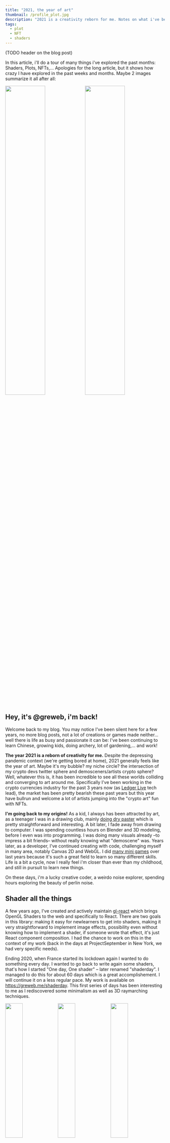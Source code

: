 ```yaml
---
title: "2021, the year of art"
thumbnail: /profile_plot.jpg
description: "2021 is a creativity reborn for me. Notes on what i've been doing the past months. Shaders, plots, NFTs,..."
tags:
  - plot
  - NFT
  - shaders
---
```


(TODO header on the blog post)

In this article, i'll do a tour of many things i've explored the past months: Shaders, Plots, NFTs,... Apologies for the long article, but it shows how crazy I have explored in the past weeks and months. Maybe 2 images summarize it all after all:

<img width="50%" src="/profile_laserblue.gif" /><img width="50%" src="/profile_plot.jpg" />

## Hey, it's @greweb, i'm back!

Welcome back to my blog. You may notice I've been silent here for a few years, no more blog posts, not a lot of creations or games made neither... well there is life as busy and passionate it can be: I've been continuing to learn Chinese, growing kids, doing archery, lot of gardening,... and work!

**The year 2021 is a reborn of creativity for me.** Despite the depressing pandemic context (we're getting bored at home), 2021 generally feels like the year of art. Maybe it's my bubble? my niche circle? the intersection of my crypto devs twitter sphere and demosceners/artists crypto sphere? Well, whatever this is, it has been incredible to see all these worlds colliding and converging to art around me. Specifically I've been working in the crypto currencies industry for the past 3 years now (as [Ledger Live](https://www.ledger.com/) tech lead), the market has been pretty bearish these past years but this year have bullrun and welcome a lot of artists jumping into the "crypto art" fun with NFTs.

**I'm going back to my origins!** As a kid, I always has been attracted by art, as a teenager I was in a drawing club, mainly [doing dry paster](https://twitter.com/greweb/status/1368570431029063684) which is pretty straightforward and interesting. A bit later, I fade away from drawing to computer. I was spending countless hours on Blender and 3D modeling, before I even was into programming. I was doing many visuals already –to impress a bit friends– without really knowing what "demoscene" was. Years later, as a developer, I've continued creating with code, challenging myself in many area, notably Canvas 2D and WebGL. I did [many mini games](https://greweb.itch.io/) over last years because it's such a great field to learn so many different skills. Life is a bit a cycle, now I really feel i'm closer than ever than my childhood, and still in pursuit to learn new things.

On these days, i'm a lucky creative coder, a weirdo noise explorer, spending hours exploring the beauty of perlin noise.

## Shader all the things

A few years ago, I've created and actively maintain [gl-react](https://gl-react-cookbook.surge.sh/) which brings OpenGL Shaders to the web and specifically to React. There are two goals in this library: making it easy for newlearners to get into shaders, making it very straightforward to implement image effects, possibility even without knowing how to implement a shader, if someone wrote that effect, it's just React component composition. I had the chance to work on this in the context of my work (back in the days at ProjectSeptember in New York, we had very specific needs).

Ending 2020, when France started its lockdown again I wanted to do something every day. I wanted to go back to write again some shaders, that's how I started "One day, One shader" – later renamed "shaderday". I managed to do this for about 60 days which is a great accomplishement. I will continue it on a less regular pace. My work is available on https://greweb.me/shaderday. This first series of days has been interesting to me as I rediscovered some minimalism as well as 3D raymarching techniques.

<img src="/images/2021/04/stripes.gif" width="33%" /><img src="/images/2021/04/chess.jpg" width="33%" /><img src="/images/2021/04/bank.jpg" width="33%" />

There are so many interesting creative coders in shaders space and I wouldn't be there without their incredible talent. I'm thinking about artists like [Inigo Quilez](https://www.iquilezles.org/) or [Patricio Gonzalez Vivo](https://thebookofshaders.com/) (to only quote two of them). Platforms like [Shadertoy](https://www.shadertoy.com/) are incredible resourceful if you like to "learn by code" like me.

## Plot all the things

For the new year 2021 I decided to learn Rust language and I needed a purpose to learn it. I followed a bit a twitter trend and decided to join the [#plottertwitter](https://twitter.com/search?q=%23plottertwitter) game. I initially did a poor hardware choice (I bought a cheap plotter on amazon) and was disappointed by its precision. I did more studies and felt on the AxiDraw choice which I don't regret. Very good material, it need some budget on the price (~500$) but definitely worth it.

Conceptually it's pretty simple: 2 axis (2 motors) and one "pen lifter", you put a pen in the holder and you instruct it to draw some strokes.

Practically it has been a great journey with a lot of things to learn on pens, papers and plotting tricks. At the same time I had to learn a totally new programming language. It was a fun fight to try to get things done and fight against the elements!

I still can't believe we can use fountain pens with this:

<img src="/images/2021/04/plot-parametric.gif" width="100%" />

### one plot per day, since January 1th, 2021

I usually will plot by batch but I managed to keep the pace of releasing one plot per day, and every day it's a new Rust script that gets published on https://github.com/gre/gre. I even did a few livestream on [Twitch](https://twitch.tv/greweb) which I paused a bit because it's hard to keep focus and performance.

I don't have a gallery on my website yet, but I used to put them all on a wall which I have early picture of that:

<img src="/images/2021/04/wall.jpg" width="100%" />

I stopped putting things on my wall because I have more creation that could fit on my wall now =D

For now, you can find them all on my homepage at [greweb.me](https://greweb.me) or in my [Twitter history](https://twitter.com/greweb).

## NFT all the things

Non Fungible Token. What a simple idea, but that fit so well with what crypto currencies have achieved so far. If you don't know what it is, a must much is [Andreas Antonopoulos's video](https://www.youtube.com/watch?v=Y-i9Jsm95ro). Ultimately, NFT attach data on a blockchain (mainly Ethereum, but we see emergence of alternatives), and most of today's NFT platform are a pointer to IPFS. An URL basically.

I keep asking myself: is it a bubble? what will remain out of this? I've tried a bunch of exploration on the topic. And as many things I do, I like to push to limits and go a bit meta.

### Where I come from: my work at Ledger

We've all heard about NFT a few years ago with concepts like [CryptoKitties](https://www.cryptokitties.co/), at least at Ledger it always has been a topic of curiosity, that and great tutorials like [CryptoZombies](https://cryptozombies.io/)... But this year the emergence of NFT is going crazily mainstream.

For me it really started on March 1th, where I started my own investigation of NFT platforms out there. I did this for curiosity, both creative and technical. But I also happen to work at Ledger, where we make this famous secured hardware wallet.

<img src="/images/2021/04/nanos.jpg" width="100%"/>

I wanted to study where are NFT really secured. Ledger have a good leadership on hardware wallet and generally a good integration in web apps, but in context of very young NFT platforms there are not a lot of guidance out there (I didn't see a lot of NFT tutorials to even mention the possibility to use a hardware wallet) and it is not even possible to use a Ledger device on some platform. The main status quo today is to use software wallets, usually browser extensions, and these [aren't necessary the most secured options.](https://www.ledger.com/academy/crypto/the-best-way-to-store-your-private-keys-hardware-wallets).

Some of these "crypto wallet browser extension" will have the option "Use a hardware wallet" but it's not really made first class citizen. Clearly, there are always room to improve and we plan to deliver something this year. I work in Ledger Live team and we are keen to address the UX in even better ways than what you can do today when it comes to dapps. I always see this the biggest challenge of Ledger: when it comes to a physical hardware wallet, how do you also try to bring the best user experience with it?

#### So what's the TLDR of the investigation?

What's sure is that Ethereum is a bit the king blockchain platform for NFT, and for Ethereum it usually falls down to MetaMask which does support Ledger hardware wallet. Now, and until we don't get ETH 2 or wide support for Layer 2 platforms, the sudden raise of fees (it costs a lot to do even regular actions on Ethereum) have turned many to new alternatives.

Alternative platforms I've personally explored (non exhaustive and personal):

- **Tezos** blockchain + hicetnunc.xyz – great support of Ledger hardware with Temple wallet (even tho you have to hack your way around to chose "use a hardware wallet", but like in Metamask)
- **WAVES** blockchain + sign-art.app – unfortunately no support of Ledger wallet on this dapp, but I think it's technically possible with current hardware and apps.
- **Polkadot / KodaDot** blockchain + kodadot.xyz – unfortunately no support of Ledger wallet at this stage. Something is broken on the "batch transactions" support.
- **Phantasma** blockchain + ghostmarket.io – unfortunately no support of Ledger hardware at this stage (not even in the hardware).

To summarized, only Ethereum and Tezos are currently really good in term of Ledger support at this stage.

### EthBlock.art: creative visualization of Ethereum blocks

I've found [ethblock.art](https://ethblock.art) idea brilliant and innovative. The way I see this is that it's a virtuous ecosystem, similar to [Supply Chain Transformation concepts](https://en.wikipedia.org/wiki/Value_chain) with a few actors, as explained here:

![](/images/posts/cryptoaliens/ethblockart.png)

I'm currently the author of 4 block styles but there are currently 21 other to discover at [ethblock.art/styles](https://ethblock.art/styles).

<img src="/images/blockstyles/17.jpg" width="25%"/><img src="/images/blockstyles/18.png" width="25%"/><img src="/images/blockstyles/19.png" width="25%"/><img src="/images/blockstyles/24.png" width="25%"/>

This is totally aligned to everything I like about generative art. I'm a creative coder, I write code for everything and I like this idea to split the concerns between the creative coder and the visual artist who will search a lot to find something they like.

### hicetnunc.xyz, the NFT hive of experiments

Tezos blockchain and specifically hicetnunc.xyz platform has become extremely popular among my artist sphere and I've also jumped into it.

I've started minting experiments from my previous work (shaders mostly, images and videos) but then, about one week after, someone figured out one could upload .SVG with JavaScript in it and literally have script that runs out of an NFT. It felt scary at first but they secured this in an `<iframe` with the `sandbox` mecanism that do not allows it to query the outside world.

Later on, they even made it more "first class citizen" and less hacky but the simple support of an HTML zip archive.

### NFT iframe, html, scripts,... Can we push it farther?

With a bit of curiosity and a tiny bit of troll/sarcasm/self-mockery of this whole thing. I decided to start a bunch of "concepts". Some art concepts, some are real thing that could be useful for some, in any case, i'm having fun and it's all that matters.

### Game as an NFT

On that weekend where the idea emerged, many of us made game as an NFT. I released 4 of our my previous games in NFT. It's convenient because in the past years, I've always made my game very minimalist in that they were usually for code golf competitions = basically they stick in very small amount of kilobytes, so they could easily fit in a .svg!

#### 'Panzer1k' 2d shooter

https://www.hicetnunc.xyz/objkt/9099

<img src="/images/2021/04/panzer1k.gif"/>

- 3d maze https://www.hicetnunc.xyz/objkt/13177
- ‘behind asteroids’ https://www.hicetnunc.xyz/objkt/9208
- world simulated with some ibex animals https://www.hicetnunc.xyz/objkt/11878

### General tools

#### Crypto Eyes

https://hicetnunc.xyz/objkt/36282

<blockquote class="twitter-tweet"><p lang="en" dir="ltr"><a href="https://t.co/wDkTgQipHh">https://t.co/wDkTgQipHh</a> v1.0.1 – fixed for GIF export on non square images. I&#39;ve sent the 2 buyers of yesterday a copy of this new version and i&#39;ve burned all the previous <a href="https://twitter.com/hashtag/nft?src=hash&amp;ref_src=twsrc%5Etfw">#nft</a> version. supply is lowered to 100. <a href="https://t.co/gpaIXGi7jn">pic.twitter.com/gpaIXGi7jn</a></p>&mdash; 𝗚aëtan 𝗥𝗘naudeau (@greweb) <a href="https://twitter.com/greweb/status/1383326182762975233?ref_src=twsrc%5Etfw">April 17, 2021</a></blockquote> <script async src="https://platform.twitter.com/widgets.js" charset="utf-8"></script>

Some famous artist have even tried it!

<blockquote class="twitter-tweet"><p lang="und" dir="ltr"><a href="https://twitter.com/greweb?ref_src=twsrc%5Etfw">@greweb</a> :) <a href="https://t.co/xS59pbMVD1">pic.twitter.com/xS59pbMVD1</a></p>&mdash; ᴊᴏᴀɴɪᴇ ʟᴇᴍᴇʀᴄɪᴇʀ (@JoanieLemercier) <a href="https://twitter.com/JoanieLemercier/status/1383183295333163010?ref_src=twsrc%5Etfw">April 16, 2021</a></blockquote> <script async src="https://platform.twitter.com/widgets.js" charset="utf-8"></script>

### Plots and NFTs, why not both?!

Yes, more recently, and in recent celebration of my 100th day, I've actually put a lot of plot for sale as an NFT. The NFT acts as a 'proof of buy'.

I essentially put together 4 main collections out of my 100 first plots:

**They can still be found at [hic.link/greweb](https://hic.link/greweb) but I may burn they at some point by the way** (to expire them, the NFT not the original plot!)

## Future is great

At the end of the day, I always feel a lucky kid among big players, there are so many big artists and creative coders. This is very inspiring and always give me more ideas to see incredible work from other artists. It has been a fun playground to mint and buy other artists some NFTs. I feel very honored to have sell a bunch of NFTs, discussed with so many different people (in this lockdown context) and even sold 5 physical plots so far, using an NFT as a proof of buy. I believe this is one of the usecase that may remain on the long run, attaching NFT certificate to physical art and using it as a mean to trade.

I still have a lot to learn. I still have a lot of ideas to try out. I still have to find what is my art! But what a journey so far.
